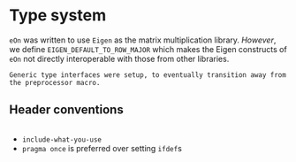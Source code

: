 # Type system

`eOn` was written to use `Eigen` as the matrix multiplication library.
*However*, we define `EIGEN_DEFAULT_TO_ROW_MAJOR` which makes the Eigen
constructs of `eOn` not directly interoperable with those from other libraries.

```{versionchanged} 2.x
Generic type interfaces were setup, to eventually transition away from the preprocessor macro.
```

## Header conventions

```{versionchanged} 2.x
```

- `include-what-you-use`
- `pragma once` is preferred over setting `ifdef`s
